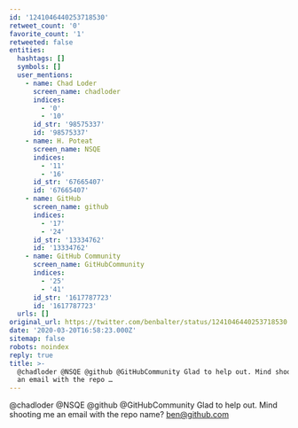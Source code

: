 ```yaml
---
id: '1241046440253718530'
retweet_count: '0'
favorite_count: '1'
retweeted: false
entities:
  hashtags: []
  symbols: []
  user_mentions:
    - name: Chad Loder
      screen_name: chadloder
      indices:
        - '0'
        - '10'
      id_str: '98575337'
      id: '98575337'
    - name: H. Poteat
      screen_name: NSQE
      indices:
        - '11'
        - '16'
      id_str: '67665407'
      id: '67665407'
    - name: GitHub
      screen_name: github
      indices:
        - '17'
        - '24'
      id_str: '13334762'
      id: '13334762'
    - name: GitHub Community
      screen_name: GitHubCommunity
      indices:
        - '25'
        - '41'
      id_str: '1617787723'
      id: '1617787723'
  urls: []
original_url: https://twitter.com/benbalter/status/1241046440253718530
date: '2020-03-20T16:58:23.000Z'
sitemap: false
robots: noindex
reply: true
title: >-
  @chadloder @NSQE @github @GitHubCommunity Glad to help out. Mind shooting me
  an email with the repo …
---
```


@chadloder @NSQE @github @GitHubCommunity Glad to help out. Mind shooting me an email with the repo name? ben@github.com